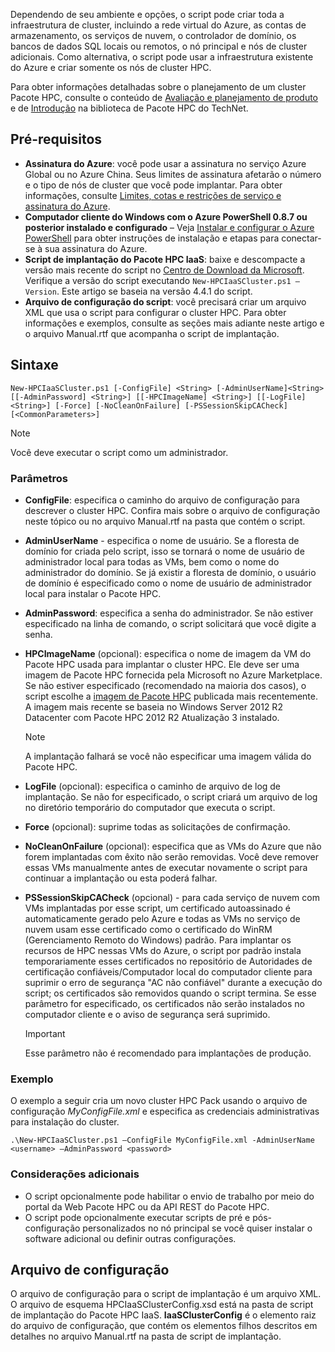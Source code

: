 



Dependendo de seu ambiente e opções, o script pode criar toda a infraestrutura de cluster, incluindo a rede virtual do Azure, as contas de armazenamento, os serviços de nuvem, o controlador de domínio, os bancos de dados SQL locais ou remotos, o nó principal e nós de cluster adicionais. Como alternativa, o script pode usar a infraestrutura existente do Azure e criar somente os nós de cluster HPC.

Para obter informações detalhadas sobre o planejamento de um cluster Pacote HPC, consulte o conteúdo de [Avaliação e planejamento de produto](https://technet.microsoft.com/library/jj899596.aspx) e de [Introdução](https://technet.microsoft.com/library/jj899590.aspx) na biblioteca de Pacote HPC do TechNet.

## Pré-requisitos
* **Assinatura do Azure**: você pode usar a assinatura no serviço Azure Global ou no Azure China. Seus limites de assinatura afetarão o número e o tipo de nós de cluster que você pode implantar. Para obter informações, consulte [Limites, cotas e restrições de serviço e assinatura do Azure](../articles/azure-subscription-service-limits.md).
* **Computador cliente do Windows com o Azure PowerShell 0.8.7 ou posterior instalado e configurado** – Veja [Instalar e configurar o Azure PowerShell](../articles/powershell-install-configure.md) para obter instruções de instalação e etapas para conectar-se à sua assinatura do Azure.
* **Script de implantação do Pacote HPC IaaS**: baixe e descompacte a versão mais recente do script no [Centro de Download da Microsoft](https://www.microsoft.com/download/details.aspx?id=44949). Verifique a versão do script executando `New-HPCIaaSCluster.ps1 –Version`. Este artigo se baseia na versão 4.4.1 do script.
* **Arquivo de configuração do script**: você precisará criar um arquivo XML que usa o script para configurar o cluster HPC. Para obter informações e exemplos, consulte as seções mais adiante neste artigo e o arquivo Manual.rtf que acompanha o script de implantação.

## Sintaxe
```
New-HPCIaaSCluster.ps1 [-ConfigFile] <String> [-AdminUserName]<String> [[-AdminPassword] <String>] [[-HPCImageName] <String>] [[-LogFile] <String>] [-Force] [-NoCleanOnFailure] [-PSSessionSkipCACheck] [<CommonParameters>]
```
> [!NOTE]
> Você deve executar o script como um administrador.
> 
> 

### Parâmetros
* **ConfigFile**: especifica o caminho do arquivo de configuração para descrever o cluster HPC. Confira mais sobre o arquivo de configuração neste tópico ou no arquivo Manual.rtf na pasta que contém o script.
* **AdminUserName** - especifica o nome de usuário. Se a floresta de domínio for criada pelo script, isso se tornará o nome de usuário de administrador local para todas as VMs, bem como o nome do administrador do domínio. Se já existir a floresta de domínio, o usuário de domínio é especificado como o nome de usuário de administrador local para instalar o Pacote HPC.
* **AdminPassword**: especifica a senha do administrador. Se não estiver especificado na linha de comando, o script solicitará que você digite a senha.
* **HPCImageName** (opcional): especifica o nome de imagem da VM do Pacote HPC usada para implantar o cluster HPC. Ele deve ser uma imagem de Pacote HPC fornecida pela Microsoft no Azure Marketplace. Se não estiver especificado (recomendado na maioria dos casos), o script escolhe a [imagem de Pacote HPC](https://azure.microsoft.com/marketplace/partners/microsoft/hpcpack2012r2onwindowsserver2012r2/) publicada mais recentemente. A imagem mais recente se baseia no Windows Server 2012 R2 Datacenter com Pacote HPC 2012 R2 Atualização 3 instalado.
  
  > [!NOTE]
  > A implantação falhará se você não especificar uma imagem válida do Pacote HPC.
  > 
  > 
* **LogFile** (opcional): especifica o caminho de arquivo de log de implantação. Se não for especificado, o script criará um arquivo de log no diretório temporário do computador que executa o script.
* **Force** (opcional): suprime todas as solicitações de confirmação.
* **NoCleanOnFailure** (opcional): especifica que as VMs do Azure que não forem implantadas com êxito não serão removidas. Você deve remover essas VMs manualmente antes de executar novamente o script para continuar a implantação ou esta poderá falhar.
* **PSSessionSkipCACheck** (opcional) - para cada serviço de nuvem com VMs implantadas por esse script, um certificado autoassinado é automaticamente gerado pelo Azure e todas as VMs no serviço de nuvem usam esse certificado como o certificado do WinRM (Gerenciamento Remoto do Windows) padrão. Para implantar os recursos de HPC nessas VMs do Azure, o script por padrão instala temporariamente esses certificados no repositório de Autoridades de certificação confiáveis/Computador local do computador cliente para suprimir o erro de segurança "AC não confiável" durante a execução do script; os certificados são removidos quando o script termina. Se esse parâmetro for especificado, os certificados não serão instalados no computador cliente e o aviso de segurança será suprimido.
  
  > [!IMPORTANT]
  > Esse parâmetro não é recomendado para implantações de produção.
  > 
  > 

### Exemplo
O exemplo a seguir cria um novo cluster HPC Pack usando o arquivo de configuração *MyConfigFile.xml* e especifica as credenciais administrativas para instalação do cluster.

```
.\New-HPCIaaSCluster.ps1 –ConfigFile MyConfigFile.xml -AdminUserName <username> –AdminPassword <password>
```

### Considerações adicionais
* O script opcionalmente pode habilitar o envio de trabalho por meio do portal da Web Pacote HPC ou da API REST do Pacote HPC.
* O script pode opcionalmente executar scripts de pré e pós-configuração personalizados no nó principal se você quiser instalar o software adicional ou definir outras configurações.

## Arquivo de configuração
O arquivo de configuração para o script de implantação é um arquivo XML. O arquivo de esquema HPCIaaSClusterConfig.xsd está na pasta de script de implantação do Pacote HPC IaaS. **IaaSClusterConfig** é o elemento raiz do arquivo de configuração, que contém os elementos filhos descritos em detalhes no arquivo Manual.rtf na pasta de script de implantação.

<!---HONumber=AcomDC_0713_2016-->